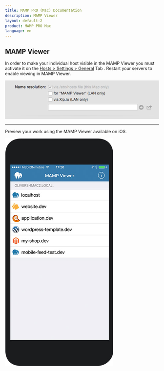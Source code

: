 ```yaml
---
title: MAMP PRO (Mac) Documentation
description: MAMP Viewer
layout: default-2
product: MAMP PRO Mac
language: en
---
```


## MAMP Viewer

In order to make your individual host visible in the MAMP Viewer you must activate it on the [Hosts > Settings > General](../Settings/Hosts/General/#mamp_viewer) Tab  . Restart your servers to enable viewing in MAMP Viewer.

![MAMP](SetMAMPViewer.png)

---

Preview your work using the MAMP Viewer available on iOS.

![MAMP](MAMPViewer.jpg)





